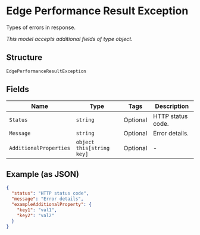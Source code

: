 
# Edge Performance Result Exception

Types of errors in response.

*This model accepts additional fields of type object.*

## Structure

`EdgePerformanceResultException`

## Fields

| Name | Type | Tags | Description |
|  --- | --- | --- | --- |
| `Status` | `string` | Optional | HTTP status code. |
| `Message` | `string` | Optional | Error details. |
| `AdditionalProperties` | `object this[string key]` | Optional | - |

## Example (as JSON)

```json
{
  "status": "HTTP status code",
  "message": "Error details",
  "exampleAdditionalProperty": {
    "key1": "val1",
    "key2": "val2"
  }
}
```

